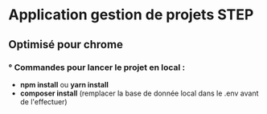 # Application gestion de projets STEP

## Optimisé pour chrome

### ° Commandes pour lancer le projet en local :

- **npm install** ou **yarn install**  
- **composer install** (remplacer la base de donnée local dans le .env avant de l'effectuer) 
